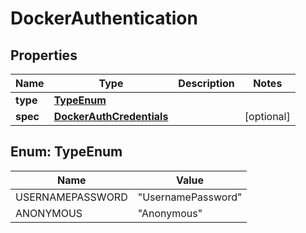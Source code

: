 # DockerAuthentication

## Properties
Name | Type | Description | Notes
------------ | ------------- | ------------- | -------------
**type** | [**TypeEnum**](#TypeEnum) |  | 
**spec** | [**DockerAuthCredentials**](DockerAuthCredentials.md) |  |  [optional]

<a name="TypeEnum"></a>
## Enum: TypeEnum
Name | Value
---- | -----
USERNAMEPASSWORD | &quot;UsernamePassword&quot;
ANONYMOUS | &quot;Anonymous&quot;

